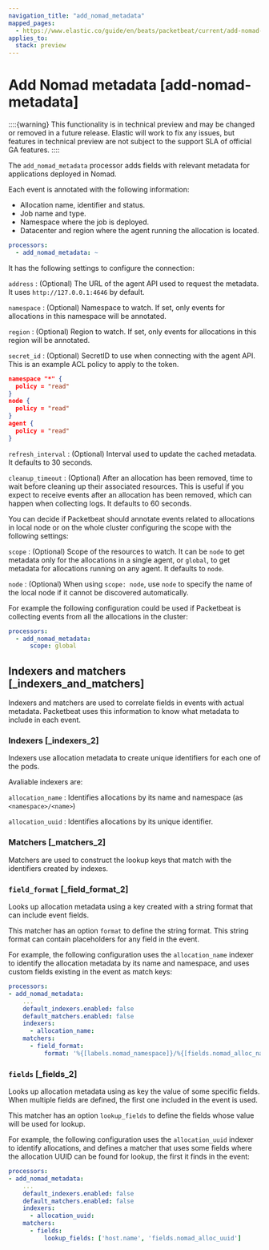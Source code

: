 ```yaml
---
navigation_title: "add_nomad_metadata"
mapped_pages:
  - https://www.elastic.co/guide/en/beats/packetbeat/current/add-nomad-metadata.html
applies_to:
  stack: preview
---
```


# Add Nomad metadata [add-nomad-metadata]


::::{warning}
This functionality is in technical preview and may be changed or removed in a future release. Elastic will work to fix any issues, but features in technical preview are not subject to the support SLA of official GA features.
::::


The `add_nomad_metadata` processor adds fields with relevant metadata for applications deployed in Nomad.

Each event is annotated with the following information:

* Allocation name, identifier and status.
* Job name and type.
* Namespace where the job is deployed.
* Datacenter and region where the agent running the allocation is located.

```yaml
processors:
  - add_nomad_metadata: ~
```

It has the following settings to configure the connection:

`address`
:   (Optional) The URL of the agent API used to request the metadata. It uses `http://127.0.0.1:4646` by default.

`namespace`
:   (Optional) Namespace to watch. If set, only events for allocations in this namespace will be annotated.

`region`
:   (Optional) Region to watch. If set, only events for allocations in this region will be annotated.

`secret_id`
:   (Optional) SecretID to use when connecting with the agent API. This is an example ACL policy to apply to the token.

```json
namespace "*" {
  policy = "read"
}
node {
  policy = "read"
}
agent {
  policy = "read"
}
```

`refresh_interval`
:   (Optional) Interval used to update the cached metadata. It defaults to 30 seconds.

`cleanup_timeout`
:   (Optional) After an allocation has been removed, time to wait before cleaning up their associated resources. This is useful if you expect to receive events after an allocation has been removed, which can happen when collecting logs. It defaults to 60 seconds.

You can decide if Packetbeat should annotate events related to allocations in local node or on the whole cluster configuring the scope with the following settings:

`scope`
:   (Optional) Scope of the resources to watch. It can be `node` to get metadata only for the allocations in a single agent, or `global`, to get metadata for allocations running on any agent. It defaults to `node`.

`node`
:   (Optional) When using `scope: node`, use `node` to specify the name of the local node if it cannot be discovered automatically.

For example the following configuration could be used if Packetbeat is collecting events from all the allocations in the cluster:

```yaml
processors:
  - add_nomad_metadata:
      scope: global
```

## Indexers and matchers [_indexers_and_matchers]

Indexers and matchers are used to correlate fields in events with actual metadata. Packetbeat uses this information to know what metadata to include in each event.

### Indexers [_indexers_2]

Indexers use allocation metadata to create unique identifiers for each one of the pods.

Avaliable indexers are:

`allocation_name`
:   Identifies allocations by its name and namespace (as `<namespace>/<name>`)

`allocation_uuid`
:   Identifies allocations by its unique identifier.


### Matchers [_matchers_2]

Matchers are used to construct the lookup keys that match with the identifiers created by indexes.


### `field_format` [_field_format_2]

Looks up allocation metadata using a key created with a string format that can include event fields.

This matcher has an option `format` to define the string format. This string format can contain placeholders for any field in the event.

For example, the following configuration uses the `allocation_name` indexer to identify the allocation metadata by its name and namespace, and uses custom fields existing in the event as match keys:

```yaml
processors:
- add_nomad_metadata:
    ...
    default_indexers.enabled: false
    default_matchers.enabled: false
    indexers:
      - allocation_name:
    matchers:
      - field_format:
          format: '%{[labels.nomad_namespace]}/%{[fields.nomad_alloc_name]}'
```


### `fields` [_fields_2]

Looks up allocation metadata using as key the value of some specific fields. When multiple fields are defined, the first one included in the event is used.

This matcher has an option `lookup_fields` to define the fields whose value will be used for lookup.

For example, the following configuration uses the `allocation_uuid` indexer to identify allocations, and defines a matcher that uses some fields where the allocation UUID can be found for lookup, the first it finds in the event:

```yaml
processors:
- add_nomad_metadata:
    ...
    default_indexers.enabled: false
    default_matchers.enabled: false
    indexers:
      - allocation_uuid:
    matchers:
      - fields:
          lookup_fields: ['host.name', 'fields.nomad_alloc_uuid']
```



